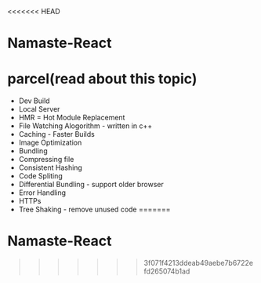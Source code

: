 <<<<<<< HEAD
# Namaste-React

# parcel(read about this topic)

- Dev Build
- Local Server
- HMR = Hot Module Replacement
- File Watching Alogorithm - written in c++
- Caching - Faster Builds
- Image Optimization
- Bundling
- Compressing file
- Consistent Hashing
- Code Spliting
- Differential Bundling - support older browser
- Error Handling
- HTTPs
- Tree Shaking - remove unused code
=======
# Namaste-React
>>>>>>> 3f071f4213ddeab49aebe7b6722efd265074b1ad
